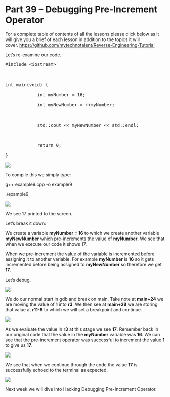 # Part 39 – Debugging Pre-Increment Operator

For a complete table of contents of all the lessons please click below as it will give you a brief of each lesson in addition to the topics it will cover.&nbsp;https://github.com/mytechnotalent/Reverse-Engineering-Tutorial

Let’s re-examine our code.

<pre spellcheck="false">#include &lt;iostream&gt;

&nbsp;

int main(void) {

&nbsp;&nbsp;&nbsp;&nbsp;&nbsp;&nbsp;&nbsp;&nbsp;&nbsp;&nbsp;&nbsp; int myNumber = 16;

&nbsp;&nbsp;&nbsp;&nbsp;&nbsp;&nbsp;&nbsp;&nbsp;&nbsp;&nbsp;&nbsp; int myNewNumber = ++myNumber;

&nbsp;

&nbsp;&nbsp;&nbsp;&nbsp;&nbsp;&nbsp;&nbsp;&nbsp;&nbsp;&nbsp;&nbsp; std::cout &lt;&lt; myNewNumber &lt;&lt; std::endl;

&nbsp;

&nbsp;&nbsp;&nbsp;&nbsp;&nbsp;&nbsp;&nbsp;&nbsp;&nbsp;&nbsp;&nbsp; return 0;

}
</pre>

<div class="slate-resizable-image-embed slate-image-embed__resize-full-width"><img src="https://media-exp1.licdn.com/dms/image/C5612AQGIZYwlBA99fg/article-inline_image-shrink_1000_1488/0/1526639245794?e=1614211200&amp;v=beta&amp;t=eVvTTprlCAOEqV7fpMN_zVznLH81lWT1GL6lJIYGuuk"/></div>

To compile this we simply type:

g++ example9.cpp -o example9

./example9

<div class="slate-resizable-image-embed slate-image-embed__resize-full-width"><img src="https://media-exp1.licdn.com/dms/image/C5612AQE75NiyR4ifTQ/article-inline_image-shrink_1000_1488/0/1526639272084?e=1614211200&amp;v=beta&amp;t=GudMLB3bIPwAh4DvMF4_aZfhFqBK7GLWN76V6OBOqyo"/></div>

We see 17 printed to the screen.

Let’s break it down:

We create a variable __myNumber = 16__ to which we create another variable __myNewNumber__ which pre-increments the value of __myNumber__.&nbsp;We see that when we execute our code it shows 17.

When we pre-increment the value of the variable is incremented before assigning it to another variable.&nbsp;For example __myNumber__ is __16__ so it gets incremented before being assigned to __myNewNumber__ so therefore we get __17__.

Let’s debug.

<div class="slate-resizable-image-embed slate-image-embed__resize-full-width"><img src="https://media-exp1.licdn.com/dms/image/C5612AQHslw_KZKVWJQ/article-inline_image-shrink_1000_1488/0/1526639315124?e=1614211200&amp;v=beta&amp;t=rIddupyFWMyTKId7Bb1-Da4Fgv5rhmhfcqRA3mirrRw"/></div>

We do our normal start in gdb and break on main.&nbsp;Take note at __main+24__ we are moving the value of __1__ into __r3__.&nbsp;We then see at __main+28__ we are storing that value at __r11-8__ to which we will set a breakpoint and continue.

<div class="slate-resizable-image-embed slate-image-embed__resize-full-width"><img src="https://media-exp1.licdn.com/dms/image/C5612AQHWgyX00i86Ew/article-inline_image-shrink_1000_1488/0/1526639338414?e=1614211200&amp;v=beta&amp;t=qtUgbZmqC2dfqsqisZY6BsfmzvDi1fYdxaqKEj6ZQ14"/></div>

As we evaluate the value in __r3__ at this stage we see __17__.&nbsp;Remember back in our original code that the value in the __myNumber__ variable was __16__.&nbsp;We can see that the pre-increment operator was successful to increment the value __1__ to give us __17__.

<div class="slate-resizable-image-embed slate-image-embed__resize-full-width"><img src="https://media-exp1.licdn.com/dms/image/C5612AQGKrEmz0bC6kw/article-inline_image-shrink_1000_1488/0/1526639366619?e=1614211200&amp;v=beta&amp;t=XWukpz5i5U8FogJnw41wGDideBWZ_Bv8hQ9xbQ0iD60"/></div>

We see that when we continue through the code the value __17__ is successfully echoed to the terminal as expected.

<div class="slate-resizable-image-embed slate-image-embed__resize-full-width"><img src="https://media-exp1.licdn.com/dms/image/C5612AQHghS8AmmLqoQ/article-inline_image-shrink_1000_1488/0/1526639388837?e=1614211200&amp;v=beta&amp;t=MbjxgZEvFGS5CQZ2Xzvbg1olaMhVG0E2flXEGqhmllE"/></div>

Next week we will dive into Hacking Debugging Pre-Increment Operator.